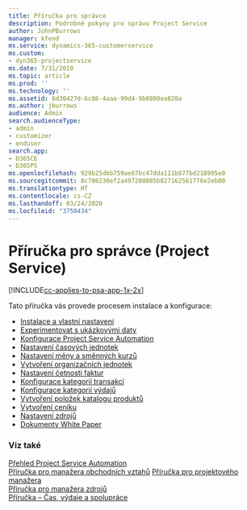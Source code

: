 ```yaml
---
title: Příručka pro správce
description: Podrobné pokyny pro správu Project Service
author: JohnPBurrows
manager: kfend
ms.service: dynamics-365-customerservice
ms.custom:
- dyn365-projectservice
ms.date: 7/31/2018
ms.topic: article
ms.prod: ''
ms.technology: ''
ms.assetid: 6d30427d-6c86-4aaa-99d4-9b0800ea820a
ms.author: jburrows
audience: Admin
search.audienceType:
- admin
- customizer
- enduser
search.app:
- D365CE
- D365PS
ms.openlocfilehash: 929b25dbb759ae67bc47dda111b877bd218995e0
ms.sourcegitcommit: 8c786230ef2a497280885b827162561776e2eb00
ms.translationtype: HT
ms.contentlocale: cs-CZ
ms.lasthandoff: 03/24/2020
ms.locfileid: "3750434"
---
```

# <a name="administrator-guide-project-service"></a>Příručka pro správce (Project Service)

[!INCLUDE[cc-applies-to-psa-app-1x-2x](../includes/cc-applies-to-psa-app-1x-2x.md)]

Tato příručka vás provede procesem instalace a konfigurace:  
  
- [Instalace a vlastní nastavení](install-customize.md)
- [Experimentovat s ukázkovými daty](use-demo-data.md)
- [Konfigurace Project Service Automation](configure.md)
- [Nastavení časových jednotek](set-up-time-units.md)
- [Nastavení měny a směnných kurzů](set-up-currencies-exchange-rates.md)
- [Vytvoření organizačních jednotek](create-organizational-units.md)
- [Nastavení četnosti faktur](set-up-invoice-frequencies.md)
- [Konfigurace kategorií transakcí](configure-transaction-categories.md)
- [Konfigurace kategorií výdajů](configure-expense-categories.md)
- [Vytvoření položek katalogu produktů](create-product-catalog-items.md)
- [Vytvoření ceníku](create-price-list.md)
- [Nastavení zdrojů](set-up-resources.md)
- [Dokumenty White Paper](white-papers.md)
  
### <a name="see-also"></a>Viz také  
 [Přehled Project Service Automation](../project-service/overview.md)    
 [Příručka pro manažera obchodních vztahů](../project-service/account-manager-guide.md) [Příručka pro projektového manažera](../project-service/project-manager-guide.md)   
 [Příručka pro manažera zdrojů](../project-service/resource-manager-guide.md)   
 [Příručka – Čas, výdaje a spolupráce](../project-service/time-expense-collaboration-guide.md)
